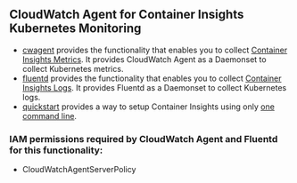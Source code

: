 ## CloudWatch Agent for Container Insights Kubernetes Monitoring

* [cwagent](cwagent) provides the functionality that enables you to collect [Container Insights Metrics](https://docs.aws.amazon.com/AmazonCloudWatch/latest/monitoring/Container-Insights-setup-metrics.html). It provides CloudWatch Agent as a Daemonset to collect Kubernetes metrics.
* [fluentd](fluentd) provides the functionality that enables you to collect [Container Insights Logs](https://docs.aws.amazon.com/AmazonCloudWatch/latest/monitoring/Container-Insights-setup-logs.html). It provides Fluentd as a Daemonset to collect Kubernetes logs.
* [quickstart](quickstart) provides a way to setup Container Insights using only [one command line](https://docs.aws.amazon.com/AmazonCloudWatch/latest/monitoring/Container-Insights-setup-EKS-quickstart.html). 


### IAM permissions required by CloudWatch Agent and Fluentd for this functionality:
* CloudWatchAgentServerPolicy